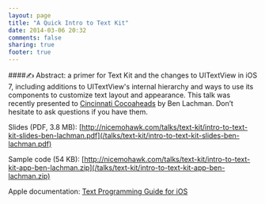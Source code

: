 ```yaml
---
layout: page
title: "A Quick Intro to Text Kit"
date: 2014-03-06 20:32
comments: false
sharing: true
footer: true
---
```

####&#9997; Abstract: a primer for Text Kit and the changes to UITextView in iOS 7, including additions to UITextView's internal hierarchy and ways to use its components to customize text layout and appearance. This talk was recently presented to [Cincinnati Cocoaheads](http://cocoaheads.org/us/CincinnatiOhio/) by Ben Lachman. Don’t hesitate to ask questions if you have them.

Slides (PDF, 3.8 MB): [http://nicemohawk.com/talks/text-kit/intro-to-text-kit-slides-ben-lachman.pdf](/talks/text-kit/intro-to-text-kit-slides-ben-lachman.pdf)

Sample code (54 KB): [http://nicemohawk.com/talks/text-kit/intro-to-text-kit-app-ben-lachman.zip](/talks/text-kit/intro-to-text-kit-app-ben-lachman.zip)

Apple documentation: [Text Programming Guide for iOS](https://developer.apple.com/library/ios/documentation/StringsTextFonts/Conceptual/TextAndWebiPhoneOS/CustomTextProcessing/CustomTextProcessing.html)
